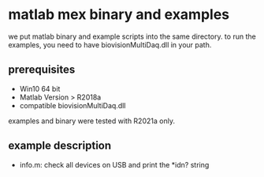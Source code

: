 # matlab mex binary and examples

we put matlab binary and example scripts into the same directory.
to run the examples, you need to have biovisionMultiDaq.dll in your path.

## prerequisites

* Win10 64 bit
* Matlab Version > R2018a
* compatible biovisionMultiDaq.dll

examples and binary were tested with R2021a only.

## example description

* info.m: check all devices on USB and print the *idn? string 
